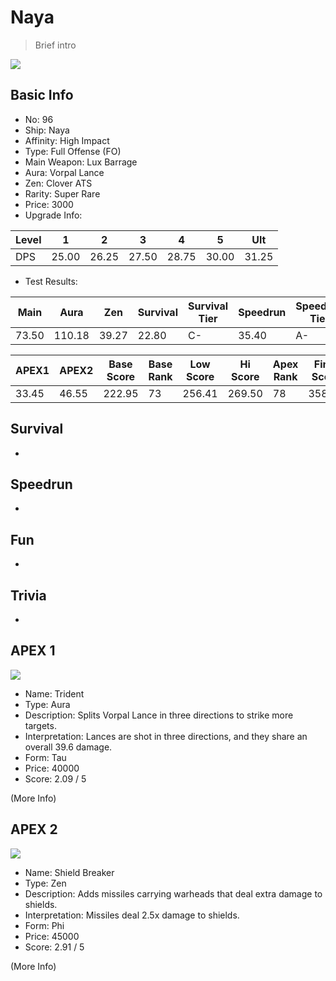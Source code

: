 # Naya

> Brief intro

<img src="/ships/ship_96.png" style={{zoom:1}}/>

## Basic Info

- No: 96
- Ship: Naya
- Affinity: High Impact
- Type: Full Offense (FO)
- Main Weapon: Lux Barrage
- Aura: Vorpal Lance
- Zen: Clover ATS
- Rarity: Super Rare
- Price: 3000
- Upgrade Info: 

| Level | 1 | 2 | 3 | 4 | 5 | Ult |
|--|--|--|--|--|--|--|
| DPS | 25.00 | 26.25 | 27.50 | 28.75 | 30.00 | 31.25 |

- Test Results: 

| Main | Aura | Zen | Survival | Survival Tier | Speedrun | Speedrun Tier | Fun | Fun Tier |
|--|--|--|--|--|--|--|--|--|
| 73.50 | 110.18 | 39.27 | 22.80 | C- | 35.40 | A- | 30.60 | B- |

| APEX1 | APEX2 | Base Score | Base Rank | Low Score | Hi Score | Apex Rank | Final Score | FinalRank |
|--|--|--|--|--|--|--|--|--|
| 33.45 | 46.55 | 222.95 | 73 | 256.41 | 269.50 | 78 | 358.30 | 74 |

## Survival

-

## Speedrun

-

## Fun

-

## Trivia

-

## APEX 1

<img src="/ships/ship_96_apex_1.png" style={{zoom:1}}/>

- Name: Trident
- Type: Aura
- Description: Splits Vorpal Lance in three directions to strike more targets.
- Interpretation: Lances are shot in three directions, and they share an overall 39.6 damage.
- Form: Tau
- Price: 40000
- Score: 2.09 / 5

(More Info)

## APEX 2

<img src="/ships/ship_96_apex_2.png" style={{zoom:1}}/>

- Name: Shield Breaker
- Type: Zen
- Description: Adds missiles carrying warheads that deal extra damage to shields.
- Interpretation: Missiles deal 2.5x damage to shields.
- Form: Phi
- Price: 45000
- Score: 2.91 / 5

(More Info)
